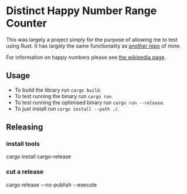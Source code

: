 # Distinct Happy Number Range Counter

This was largely a project simply for the purpose of allowing me to test using Rust. It has largely the same functionality as [another repo](https://github.com/jjmark15/happy-numbers) of mine.

For information on happy numbers please see [the wikipedia page](https://en.wikipedia.org/wiki/Happy_number).

## Usage

- To build the library run `cargo build`.
- To test running the binary run `cargo run`.
- To test running the optimised binary run `cargo run --release`.
- To just install run `cargo install --path ./`.

## Releasing

### install tools
cargo install cargo-release

### cut a release
cargo release --no-publish --execute <version>